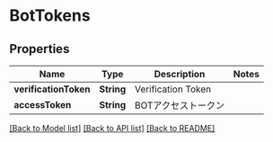 # BotTokens

## Properties
Name | Type | Description | Notes
------------ | ------------- | ------------- | -------------
**verificationToken** | **String** | Verification Token | 
**accessToken** | **String** | BOTアクセストークン | 

[[Back to Model list]](../README.md#documentation-for-models) [[Back to API list]](../README.md#documentation-for-api-endpoints) [[Back to README]](../README.md)


